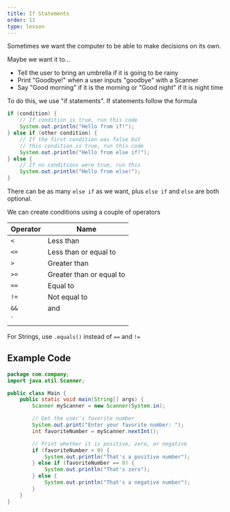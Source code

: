 ```yaml
---
title: If Statements
order: 11
type: lesson
---
```


Sometimes we want the computer to be able to make decisions on its own.

Maybe we want it to...

- Tell the user to bring an umbrella if it is going to be rainy
- Print "Goodbye!" when a user inputs "goodbye" with a Scanner
- Say "Good morning" if it is the morning or "Good night" if it is night time

To do this, we use "if statements". If statements follow the formula

```java
if (condition) {
    // If condition is true, run this code
    System.out.println("Hello from if!");
} else if (other condition) {
    // If the first condition was false but
    // this condition is true, run this code
    System.out.println("Hello from else if!");
} else {
    // If no conditions were true, run this
    System.out.println("Hello from else!");
}
```

There can be as many `else if` as we want, plus `else if` and `else` are both optional.

We can create conditions using a couple of operators

| Operator | Name                     |
| -------- | ------------------------ |
| `<`      | Less than                |
| `<=`     | Less than or equal to    |
| `>`      | Greater than             |
| `>=`     | Greater than or equal to |
| `==`     | Equal to                 |
| `!=`     | Not equal to             |
| `&&`     | and                      |
| `||`     | or                       |

For Strings, use `.equals()` instead of `==` and `!=`

## Example Code

```java
package com.company;
import java.util.Scanner;

public class Main {
    public static void main(String[] args) {
        Scanner myScanner = new Scanner(System.in);

        // Get the user's favorite number
        System.out.print("Enter your favorite number: ");
        int favoriteNumber = myScanner.nextInt();

        // Print whether it is positive, zero, or negative
        if (favoriteNumber > 0) {
            System.out.println("That's a positive number");
        } else if (favoriteNumber == 0) {
            System.out.println("That's zero");
        } else {
            System.out.println("That's a negative number");
        }
    }
}
```

